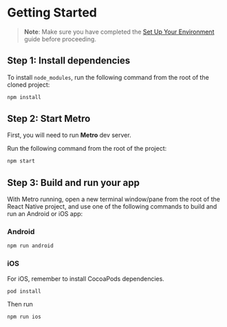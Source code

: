 # Getting Started

> **Note**: Make sure you have completed the [Set Up Your Environment](https://reactnative.dev/docs/set-up-your-environment) guide before proceeding.
## Step 1: Install dependencies

To install ```node_modules```, run the following command from the root of the cloned project:

```sh
npm install
```

## Step 2: Start Metro

First, you will need to run **Metro** dev server.

Run the following command from the root of the project:

```sh
npm start
```

## Step 3: Build and run your app

With Metro running, open a new terminal window/pane from the root of the React Native project, and use one of the following commands to build and run an Android or iOS app:

### Android

```sh
npm run android
```

### iOS

For iOS, remember to install CocoaPods dependencies.

```sh
pod install
```

Then run

```sh
npm run ios
```
